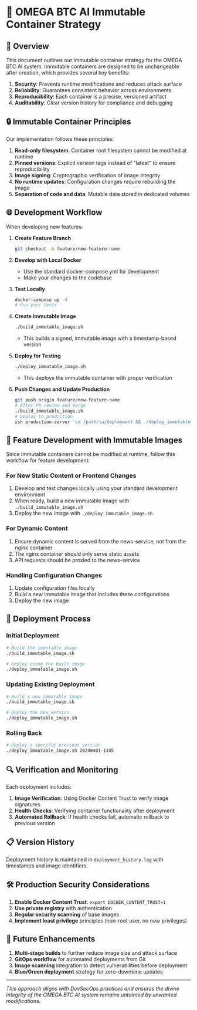 # 🔱 OMEGA BTC AI Immutable Container Strategy

## 💫 Overview

This document outlines our immutable container strategy for the OMEGA BTC AI system. Immutable containers are designed to be unchangeable after creation, which provides several key benefits:

1. **Security**: Prevents runtime modifications and reduces attack surface
2. **Reliability**: Guarantees consistent behavior across environments
3. **Reproducibility**: Each container is a precise, versioned artifact
4. **Auditability**: Clear version history for compliance and debugging

## 🔒 Immutable Container Principles

Our implementation follows these principles:

1. **Read-only filesystem**: Container root filesystem cannot be modified at runtime
2. **Pinned versions**: Explicit version tags instead of "latest" to ensure reproducibility
3. **Image signing**: Cryptographic verification of image integrity
4. **No runtime updates**: Configuration changes require rebuilding the image
5. **Separation of code and data**: Mutable data stored in dedicated volumes

## 🌐 Development Workflow

When developing new features:

1. **Create Feature Branch**

   ```bash
   git checkout -b feature/new-feature-name
   ```

2. **Develop with Local Docker**
   - Use the standard docker-compose.yml for development
   - Make your changes to the codebase

3. **Test Locally**

   ```bash
   docker-compose up -d
   # Run your tests
   ```

4. **Create Immutable Image**

   ```bash
   ./build_immutable_image.sh
   ```

   - This builds a signed, immutable image with a timestamp-based version

5. **Deploy for Testing**

   ```bash
   ./deploy_immutable_image.sh
   ```

   - This deploys the immutable container with proper verification

6. **Push Changes and Update Production**

   ```bash
   git push origin feature/new-feature-name
   # After PR review and merge
   ./build_immutable_image.sh
   # Deploy to production
   ssh production-server 'cd /path/to/deployment && ./deploy_immutable_image.sh VERSION'
   ```

## 🔄 Feature Development with Immutable Images

Since immutable containers cannot be modified at runtime, follow this workflow for feature development:

### For New Static Content or Frontend Changes

1. Develop and test changes locally using your standard development environment
2. When ready, build a new immutable image with `./build_immutable_image.sh`
3. Deploy the new image with `./deploy_immutable_image.sh`

### For Dynamic Content

1. Ensure dynamic content is served from the news-service, not from the nginx container
2. The nginx container should only serve static assets
3. API requests should be proxied to the news-service

### Handling Configuration Changes

1. Update configuration files locally
2. Build a new immutable image that includes these configurations
3. Deploy the new image

## 🚀 Deployment Process

### Initial Deployment

```bash
# Build the immutable image
./build_immutable_image.sh

# Deploy using the built image
./deploy_immutable_image.sh
```

### Updating Existing Deployment

```bash
# Build a new immutable image
./build_immutable_image.sh

# Deploy the new version
./deploy_immutable_image.sh
```

### Rolling Back

```bash
# Deploy a specific previous version
./deploy_immutable_image.sh 20240401-1345
```

## 🔍 Verification and Monitoring

Each deployment includes:

1. **Image Verification**: Using Docker Content Trust to verify image signatures
2. **Health Checks**: Verifying container functionality after deployment
3. **Automated Rollback**: If health checks fail, automatic rollback to previous version

## 📋 Version History

Deployment history is maintained in `deployment_history.log` with timestamps and image identifiers.

## 🛠️ Production Security Considerations

1. **Enable Docker Content Trust**: `export DOCKER_CONTENT_TRUST=1`
2. **Use private registry** with authentication
3. **Regular security scanning** of base images
4. **Implement least privilege** principles (non-root user, no new privileges)

## 🔮 Future Enhancements

1. **Multi-stage builds** to further reduce image size and attack surface
2. **GitOps workflow** for automated deployments from Git
3. **Image scanning** integration to detect vulnerabilities before deployment
4. **Blue/Green deployment** strategy for zero-downtime updates

---

*This approach aligns with DevSecOps practices and ensures the divine integrity of the OMEGA BTC AI system remains untainted by unwanted modifications.*
